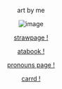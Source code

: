 <p align="center">
art by me

<div align="center">
<img src="https://ik.imagekit.io/zrgresdqq/Untitled1128.png" alt="image" />
</div>

                    
<p align="center"><a
href="https://loganthesquire.straw.page"

strawpage !

<p align="center"><a
href="https://labsenct.atabook.org"

atabook !

<p align="center"><a
href="https://en.pronouns.page/@labsenct"

pronouns page !

<p align="center"><a
href="https://labsenct.carrd.co/"

carrd !
